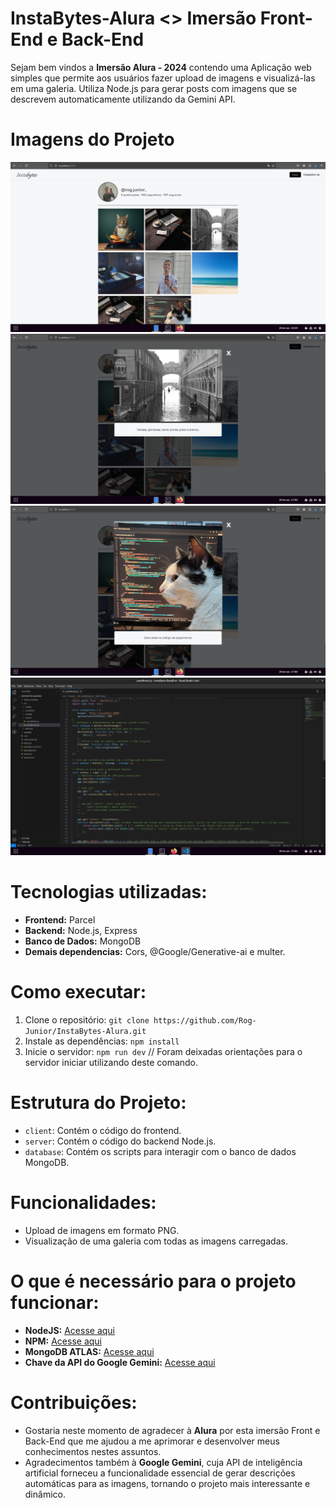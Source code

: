 # InstaBytes-Alura <> Imersão Front-End e Back-End

Sejam bem vindos a **Imersão Alura - 2024** contendo uma Aplicação web simples que permite aos usuários fazer upload de imagens e visualizá-las em uma galeria. Utiliza Node.js para gerar posts com imagens que se descrevem automaticamente utilizando da Gemini API.

# Imagens do Projeto 

![Logo do projeto](https://github.com/Rog-Junior/InstaBytes-Alura/blob/main/Project%20Images/01.png?raw=true)
![Logo do projeto](https://github.com/Rog-Junior/InstaBytes-Alura/blob/main/Project%20Images/02.png?raw=true)
![Logo do projeto](https://github.com/Rog-Junior/InstaBytes-Alura/blob/main/Project%20Images/03.png?raw=true)
![Logo do projeto](https://github.com/Rog-Junior/InstaBytes-Alura/blob/main/Project%20Images/04.png?raw=true)

# **Tecnologias utilizadas:**

* **Frontend:** Parcel
* **Backend:** Node.js, Express
* **Banco de Dados:** MongoDB
* **Demais dependencias:** Cors, @Google/Generative-ai e multer.
  
# **Como executar:**
1. Clone o repositório: `git clone https://github.com/Rog-Junior/InstaBytes-Alura.git`
2. Instale as dependências: `npm install`
3. Inicie o servidor: `npm run dev` // Foram deixadas orientações para o servidor iniciar utilizando deste comando.

# **Estrutura do Projeto:**

* `client`: Contém o código do frontend.
* `server`: Contém o código do backend Node.js.
* `database`: Contém os scripts para interagir com o banco de dados MongoDB.

# **Funcionalidades:**

* Upload de imagens em formato PNG.
* Visualização de uma galeria com todas as imagens carregadas.

# **O que é necessário para o projeto funcionar:** 
* **NodeJS:** [Acesse aqui](https://nodejs.org/en)
* **NPM:** [Acesse aqui](https://www.npmjs.com/)
* **MongoDB ATLAS:** [Acesse aqui](https://www.mongodb.com/products/platform/atlas-database)
* **Chave da API do Google Gemini:** [Acesse aqui](https://cloud.google.com/?hl=pt_br)

# **Contribuições:**

* Gostaria neste momento de agradecer à **Alura** por esta imersão Front e Back-End que me ajudou a me aprimorar e desenvolver meus conhecimentos nestes assuntos.
* Agradecimentos também à **Google Gemini**, cuja API de inteligência artificial forneceu a funcionalidade essencial de gerar descrições automáticas para as imagens, tornando o projeto mais interessante e dinâmico.

